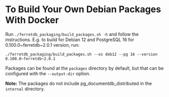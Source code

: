 # To Build Your Own Debian Packages With Docker
Run `./ferretdb_packaging/build_packages.sh -h` and follow the instructions.
E.g. to build for Debian 12 and PostgreSQL 16 for 0.100.0~ferretdb~2.0.1 version, run:
```
./ferretdb_packaging/build_packages.sh --os deb12 --pg 16 --version 0.100.0~ferretdb~2.0.1
```

Packages can be found at the `packages` directory by default, but that can be configured with the `--output-dir` option.

**Note:** The packages do not include pg_documentdb_distributed in the `internal` directory.
